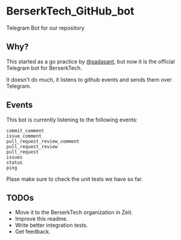 ﻿# BerserkTech_GitHub_bot
Telegram Bot for our repository

## Why?

This started as a go practice by
[@sadasant](https://github.com/sadasant), but now it is the official
Telegram bot for BerserkTech.

It doesn't do much, it listens to github events and sends them over
Telegram.


## Events

This bot is currently listening to the following events:


```
commit_comment
issue_comment
pull_request_review_comment
pull_request_review
pull_request
issues
status
ping
```

Plase make sure to check the unit tests we have so far.

## TODOs

- Move it to the BerserkTech organization in Zeit.
- Improve this readme.
- Write better integration tests.
- Get feedback.
